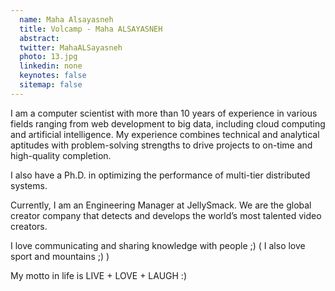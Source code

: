 ```yaml
---
  name: Maha Alsayasneh
  title: Volcamp - Maha ALSAYASNEH
  abstract: 
  twitter: MahaALSayasneh
  photo: 13.jpg
  linkedin: none
  keynotes: false
  sitemap: false
---
```

I am a computer scientist with more than 10 years of experience in various fields ranging from web development to big data, including cloud computing and artificial intelligence. My experience combines technical and analytical aptitudes with problem-solving strengths to drive projects to on-time and high-quality completion.

I also have a Ph.D. in optimizing the performance of multi-tier distributed systems.

Currently, I am an Engineering Manager at JellySmack. We are the global creator company that detects and develops the world’s most talented video creators.

I love communicating and sharing knowledge with people ;) ( I also love sport and mountains ;) )

My motto in life is LIVE + LOVE + LAUGH :)
